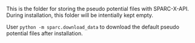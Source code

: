 This is the folder for storing the pseudo potential files with SPARC-X-API.
During installation, this folder will be intentially kept empty.

User `python -m sparc.download_data` to download the default pseudo potential files after installation.
